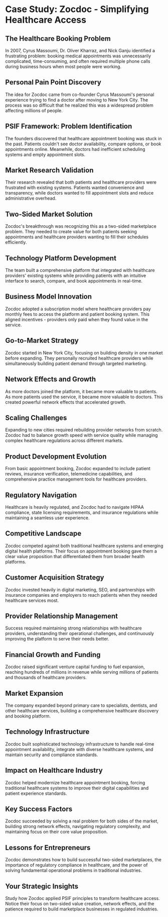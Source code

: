 # Case Study: Zocdoc - Simplifying Healthcare Access

## The Healthcare Booking Problem
In 2007, Cyrus Massoumi, Dr. Oliver Kharraz, and Nick Ganju identified a frustrating problem: booking medical appointments was unnecessarily complicated, time-consuming, and often required multiple phone calls during business hours when most people were working.

## Personal Pain Point Discovery
The idea for Zocdoc came from co-founder Cyrus Massoumi's personal experience trying to find a doctor after moving to New York City. The process was so difficult that he realized this was a widespread problem affecting millions of people.

## PSIF Framework: Problem Identification
The founders discovered that healthcare appointment booking was stuck in the past. Patients couldn't see doctor availability, compare options, or book appointments online. Meanwhile, doctors had inefficient scheduling systems and empty appointment slots.

## Market Research Validation
Their research revealed that both patients and healthcare providers were frustrated with existing systems. Patients wanted convenience and transparency, while doctors wanted to fill appointment slots and reduce administrative overhead.

## Two-Sided Market Solution
Zocdoc's breakthrough was recognizing this as a two-sided marketplace problem. They needed to create value for both patients seeking appointments and healthcare providers wanting to fill their schedules efficiently.

## Technology Platform Development
The team built a comprehensive platform that integrated with healthcare providers' existing systems while providing patients with an intuitive interface to search, compare, and book appointments in real-time.

## Business Model Innovation
Zocdoc adopted a subscription model where healthcare providers pay monthly fees to access the platform and patient booking system. This aligned incentives - providers only paid when they found value in the service.

## Go-to-Market Strategy
Zocdoc started in New York City, focusing on building density in one market before expanding. They personally recruited healthcare providers while simultaneously building patient demand through targeted marketing.

## Network Effects and Growth
As more doctors joined the platform, it became more valuable to patients. As more patients used the service, it became more valuable to doctors. This created powerful network effects that accelerated growth.

## Scaling Challenges
Expanding to new cities required rebuilding provider networks from scratch. Zocdoc had to balance growth speed with service quality while managing complex healthcare regulations across different markets.

## Product Development Evolution
From basic appointment booking, Zocdoc expanded to include patient reviews, insurance verification, telemedicine capabilities, and comprehensive practice management tools for healthcare providers.

## Regulatory Navigation
Healthcare is heavily regulated, and Zocdoc had to navigate HIPAA compliance, state licensing requirements, and insurance regulations while maintaining a seamless user experience.

## Competitive Landscape
Zocdoc competed against both traditional healthcare systems and emerging digital health platforms. Their focus on appointment booking gave them a clear value proposition that differentiated them from broader health platforms.

## Customer Acquisition Strategy
Zocdoc invested heavily in digital marketing, SEO, and partnerships with insurance companies and employers to reach patients when they needed healthcare services most.

## Provider Relationship Management
Success required maintaining strong relationships with healthcare providers, understanding their operational challenges, and continuously improving the platform to serve their needs better.

## Financial Growth and Funding
Zocdoc raised significant venture capital funding to fuel expansion, reaching hundreds of millions in revenue while serving millions of patients and thousands of healthcare providers.

## Market Expansion
The company expanded beyond primary care to specialists, dentists, and other healthcare services, building a comprehensive healthcare discovery and booking platform.

## Technology Infrastructure
Zocdoc built sophisticated technology infrastructure to handle real-time appointment availability, integrate with diverse healthcare systems, and maintain security and compliance standards.

## Impact on Healthcare Industry
Zocdoc helped modernize healthcare appointment booking, forcing traditional healthcare systems to improve their digital capabilities and patient experience standards.

## Key Success Factors
Zocdoc succeeded by solving a real problem for both sides of the market, building strong network effects, navigating regulatory complexity, and maintaining focus on their core value proposition.

## Lessons for Entrepreneurs
Zocdoc demonstrates how to build successful two-sided marketplaces, the importance of regulatory compliance in healthcare, and the power of solving fundamental operational problems in traditional industries.

## Your Strategic Insights
Study how Zocdoc applied PSIF principles to transform healthcare access. Notice their focus on two-sided value creation, network effects, and the patience required to build marketplace businesses in regulated industries.
